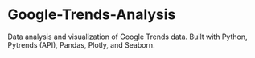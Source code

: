 # Google-Trends-Analysis
Data analysis and visualization of Google Trends data. Built with Python, Pytrends (API), Pandas, Plotly, and Seaborn.
